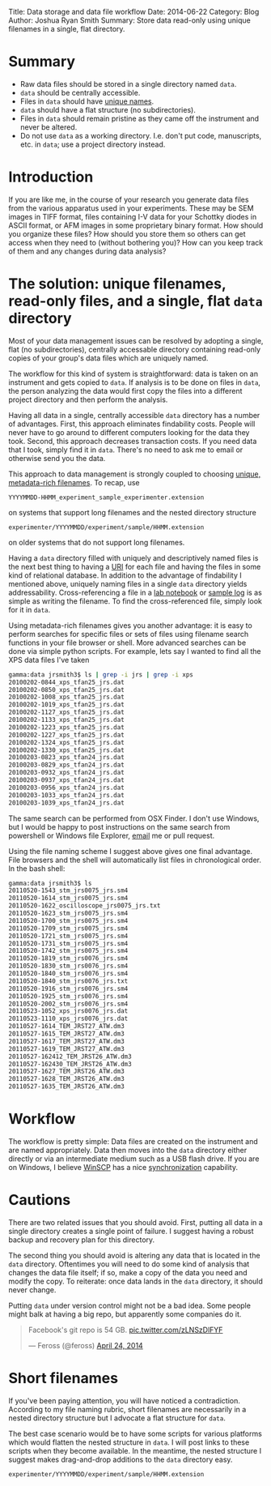 Title: Data storage and data file workflow
Date: 2014-06-22
Category: Blog
Author: Joshua Ryan Smith
Summary: Store data read-only using unique filenames in a single, flat directory.

Summary
=======
* Raw data files should be stored in a single directory named `data`.
* `data` should be centrally accessible.
* Files in `data` should have [unique names](http://jrsmith3.github.io/naming-data-files.html).
* `data` should have a flat structure (no subdirectories).
* Files in `data` should remain pristine as they came off the instrument and never be altered.
* Do not use `data` as a working directory. I.e. don't put code, manuscripts, etc. in `data`; use a project directory instead.

Introduction
============
If you are like me, in the course of your research you generate data files from the various apparatus used in your experiments. These may be SEM images in TIFF format, files containing I-V data for your Schottky diodes in ASCII format, or AFM images in some proprietary binary format. How should you organize these files? How should you store them so others can get access when they need to (without bothering you)? How can you keep track of them and any changes during data analysis?

The solution: unique filenames, read-only files, and a single, flat `data` directory
====================================================================================
Most of your data management issues can be resolved by adopting a single, flat (no subdirectories), centrally accessable directory containing read-only copies of your group's data files which are uniquely named.

The workflow for this kind of system is straightforward: data is taken on an instrument and gets copied to `data`. If analysis is to be done on files in `data`, the person analyzing the data would first copy the files into a different project directory and then perform the analysis.

Having all data in a single, centrally accessible `data` directory has a number of advantages. First, this approach eliminates findability costs. People will never have to go around to different computers looking for the data they took. Second, this approach decreases transaction costs. If you need data that I took, simply find it in `data`. There's no need to ask me to email or otherwise send you the data.

This approach to data management is strongly coupled to choosing [unique, metadata-rich filenames](http://jrsmith3.github.io/naming-data-files.html). To recap, use 

    YYYYMMDD-HHMM_experiment_sample_experimenter.extension

on systems that support long filenames and the nested directory structure
    
    experimenter/YYYYMMDD/experiment/sample/HHMM.extension

on older systems that do not support long filenames.

Having a `data` directory filled with uniquely and descriptively named files is the next best thing to having a [URI](https://en.wikipedia.org/wiki/Uniform_resource_identifier) for each file and having the files in some kind of relational database. In addition to the advantage of findability I mentioned above, uniquely naming files in a single `data` directory yields addressability. Cross-referencing a file in a [lab notebook](http://jrsmith3.github.io/effective-lab-notebooks.html) or [sample log](http://jrsmith3.github.io/sample-logs-the-secret-to-managing-multi-person-projects.html) is as simple as writing the filename. To find the cross-referenced file, simply look for it in `data`. 

Using metadata-rich filenames gives you another advantage: it is easy to perform searches for specific files or sets of files using filename search functions in your file browser or shell. More advanced searches can be done via simple python scripts. For example, lets say I wanted to find all the XPS data files I've taken

```bash
gamma:data jrsmith3$ ls | grep -i jrs | grep -i xps
20100202-0844_xps_tfan25_jrs.dat
20100202-0850_xps_tfan25_jrs.dat
20100202-1008_xps_tfan25_jrs.dat
20100202-1019_xps_tfan25_jrs.dat
20100202-1127_xps_tfan25_jrs.dat
20100202-1133_xps_tfan25_jrs.dat
20100202-1223_xps_tfan25_jrs.dat
20100202-1227_xps_tfan25_jrs.dat
20100202-1324_xps_tfan25_jrs.dat
20100202-1330_xps_tfan25_jrs.dat
20100203-0823_xps_tfan24_jrs.dat
20100203-0829_xps_tfan24_jrs.dat
20100203-0932_xps_tfan24_jrs.dat
20100203-0937_xps_tfan24_jrs.dat
20100203-0956_xps_tfan24_jrs.dat
20100203-1033_xps_tfan24_jrs.dat
20100203-1039_xps_tfan24_jrs.dat
```

The same search can be performed from OSX Finder. I don't use Windows, but I would be happy to post instructions on the same search from powershell or Windows file Explorer, [email](mailto:joshua.r.smith@gmail.com) me or pull request.

Using the file naming scheme I suggest above gives one final advantage. File browsers and the shell will automatically list files in chronological order. In the bash shell:

```bash
gamma:data jrsmith3$ ls
20110520-1543_stm_jrs0075_jrs.sm4
20110520-1614_stm_jrs0075_jrs.sm4
20110520-1622_oscilloscope_jrs0075_jrs.txt
20110520-1623_stm_jrs0075_jrs.sm4
20110520-1700_stm_jrs0075_jrs.sm4
20110520-1709_stm_jrs0075_jrs.sm4
20110520-1721_stm_jrs0075_jrs.sm4
20110520-1731_stm_jrs0075_jrs.sm4
20110520-1742_stm_jrs0075_jrs.sm4
20110520-1819_stm_jrs0076_jrs.sm4
20110520-1830_stm_jrs0076_jrs.sm4
20110520-1840_stm_jrs0076_jrs.sm4
20110520-1840_stm_jrs0076_jrs.txt
20110520-1916_stm_jrs0076_jrs.sm4
20110520-1925_stm_jrs0076_jrs.sm4
20110520-2002_stm_jrs0076_jrs.sm4
20110523-1052_xps_jrs0076_jrs.dat
20110523-1110_xps_jrs0076_jrs.dat
20110527-1614_TEM_JRST27_ATW.dm3
20110527-1615_TEM_JRST27_ATW.dm3
20110527-1617_TEM_JRST27_ATW.dm3
20110527-1619_TEM_JRST27_ATW.dm3
20110527-162412_TEM_JRST26_ATW.dm3
20110527-162430_TEM_JRST26_ATW.dm3
20110527-1627_TEM_JRST26_ATW.dm3
20110527-1628_TEM_JRST26_ATW.dm3
20110527-1635_TEM_JRST26_ATW.dm3
```

Workflow
========
The workflow is pretty simple: Data files are created on the instrument and are named appropriately. Data then moves into the `data` directory either directly or via an intermediate medium such as a USB flash drive. If you are on Windows, I believe [WinSCP](http://winscp.net/eng/index.php) has a nice [synchronization](http://winscp.net/eng/docs/guide_synchronize) capability.

Cautions
========
There are two related issues that you should avoid. First, putting all data in a single directory creates a single point of failure. I suggest having a robust backup and recovery plan for this directory.

The second thing you should avoid is altering any data that is located in the `data` directory. Oftentimes you will need to do some kind of analysis that changes the data file itself; if so, make a copy of the data you need and modify the copy. To reiterate: once data lands in the `data` directory, it should never change.

Putting `data` under version control might not be a bad idea. Some people might balk at having a big repo, but apparently some companies do it.

<blockquote class="twitter-tweet" lang="en"><p>Facebook&#39;s git repo is 54 GB. <a href="http://t.co/zLNSzDlFYF">pic.twitter.com/zLNSzDlFYF</a></p>&mdash; Feross (@feross) <a href="https://twitter.com/feross/statuses/459259593630433280">April 24, 2014</a></blockquote>
<script async src="//platform.twitter.com/widgets.js" charset="utf-8"></script>

Short filenames
===============
If you've been paying attention, you will have noticed a contradiction. According to my file naming rubric, short filenames are necessarily in a nested directory structure but I advocate a flat structure for `data`.

The best case scenario would be to have some scripts for various platforms which would flatten the nested structure in `data`. I will post links to these scripts when they become available. In the meantime, the nested structure I suggest makes drag-and-drop additions to the `data` directory easy. 

    experimenter/YYYYMMDD/experiment/sample/HHMM.extension

